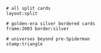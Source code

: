 ```scryfall-extended-multi
# all split cards
layout:split

# golden-era silver bordered cards
frame:2003 border:silver

# universes beyond pre-Spiderman
stamp:triangle
```